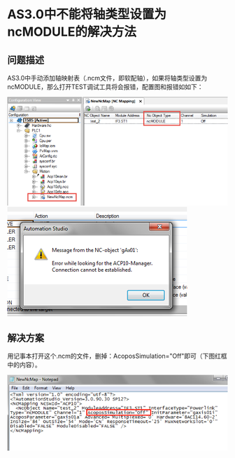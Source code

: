 # AS3.0中不能将轴类型设置为ncMODULE的解决方法
## 问题描述
AS3.0中手动添加轴映射表（.ncm文件，即软配轴），如果将轴类型设置为ncMODULE，那么打开TEST调试工具将会报错，配置图和报错如如下：

![Img](./FILES/015AS3.0中不能将轴类型设置为ncMODULE的解决方法.md/img-20220620091615.png)
![Img](./FILES/015AS3.0中不能将轴类型设置为ncMODULE的解决方法.md/img-20220620091624.png)






## 解决方案

用记事本打开这个.ncm的文件，删掉：AcoposSimulation="Off"即可（下图红框中的内容）。

![Img](./FILES/015AS3.0中不能将轴类型设置为ncMODULE的解决方法.md/img-20220620091632.png)
